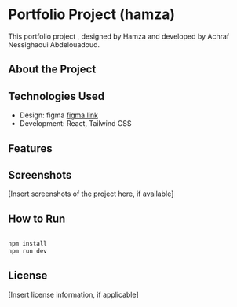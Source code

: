 # Portfolio Project (hamza)

This portfolio project , designed by Hamza and developed by Achraf Nessighaoui Abdelouadoud.

## About the Project

## Technologies Used

- Design: figma [figma link](https://www.figma.com/file/wWO1Wq0saa0OxkubB28Uqq/Untitled?type=design&t=fjEJRZ4wNpFbGf8x-6)
- Development: React, Tailwind CSS

## Features

## Screenshots

[Insert screenshots of the project here, if available]

## How to Run

``` bash

npm install
npm run dev

```

## License

[Insert license information, if applicable]
